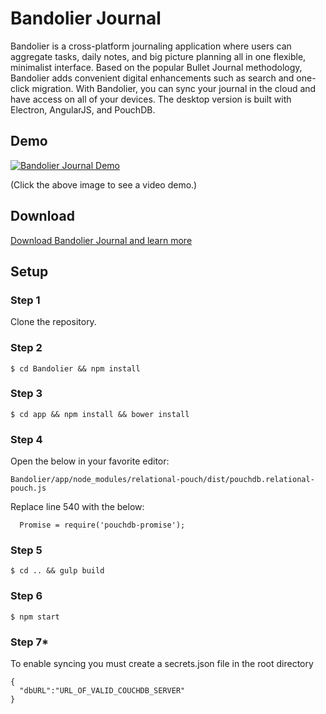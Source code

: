 # Bandolier Journal

Bandolier is a cross-platform journaling application where users can aggregate tasks, daily notes, and big picture planning all in one flexible, minimalist interface. Based on the popular Bullet Journal methodology, Bandolier adds convenient digital enhancements such as search and one-click migration. With Bandolier, you can sync your journal in the cloud and have access on all of your devices. The desktop version is built with Electron, AngularJS, and PouchDB.

## Demo

[![Bandolier Journal Demo](http://img.youtube.com/vi/9F-e8ZAoack/0.jpg)](http://www.fullstackacademy.com/final-projects/bandolier "Bandolier Journal Demo")

\(Click the above image to see a video demo.)

## Download

[Download Bandolier Journal and learn more](https://bandolierjournal.github.io/)

## Setup
### Step 1
Clone the repository.

### Step 2
```
$ cd Bandolier && npm install
```

### Step 3
```
$ cd app && npm install && bower install
```

### Step 4
Open the below in your favorite editor: 
```
Bandolier/app/node_modules/relational-pouch/dist/pouchdb.relational-pouch.js
```
Replace line 540 with the below:
```
  Promise = require('pouchdb-promise');
```

### Step 5
```
$ cd .. && gulp build
```

### Step 6
```
$ npm start
```

### Step 7*
To enable syncing you must create a secrets.json file in the root directory
```
{
  "dbURL":"URL_OF_VALID_COUCHDB_SERVER"
}
```
<!--[![Throughput Graph](https://graphs.waffle.io/BulletJournal/Bullet/throughput.svg)](https://waffle.io/BulletJournal/Bullet/metrics/throughput)-->

